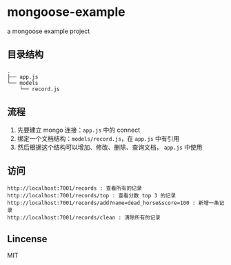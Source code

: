 mongoose-example
================

a mongoose example project


## 目录结构

```
.
├── app.js
└── models
    └── record.js
```

## 流程

1. 先要建立 mongo 连接：`app.js` 中的 connect
2. 绑定一个文档结构：`models/record.js`，在 `app.js` 中有引用
3. 然后根据这个结构可以增加、修改、删除、查询文档， `app.js` 中使用

## 访问

```
http://localhost:7001/records : 查看所有的记录
http://localhost:7001/records/top : 查看分数 top 3 的记录
http://localhost:7001/records/add?name=dead_horse&score=100 : 新增一条记录
http://localhost:7001/records/clean : 清除所有的记录
```

## Lincense

MIT
